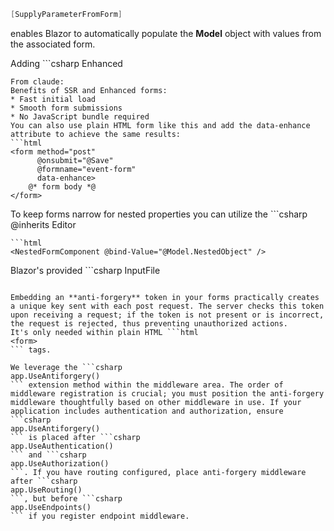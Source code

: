 ```csharp
[SupplyParameterFromForm]
```
enables Blazor to automatically populate the **Model** object with values from the associated form.

Adding ```csharp
Enhanced
``` to an EditForm means no full page reload on submit form while keeping the benefits of SSR.
From claude:
Benefits of SSR and Enhanced forms:
* Fast initial load
* Smooth form submissions
* No JavaScript bundle required
You can also use plain HTML form like this and add the data-enhance attribute to achieve the same results:
```html
<form method="post"
      @onsubmit="@Save"
      @formname="event-form" 
      data-enhance>
    @* form body *@
</form>
```

To keep forms narrow for nested properties you can utilize the ```csharp
@inherits Editor<T>
``` construct in a nested form component where T is the nested object type. And you can attach the nested form component to the main EditForm like this:
```html
<NestedFormComponent @bind-Value="@Model.NestedObject" />
```

Blazor's provided ```csharp
InputFile
``` component includes drag and drop functionality although you need to style it yourself to look like a drop zone.

Embedding an **anti-forgery** token in your forms practically creates a unique key sent with each post request. The server checks this token upon receiving a request; if the token is not present or is incorrect, the request is rejected, thus preventing unauthorized actions.
It's only needed within plain HTML ```html
<form>
``` tags.

We leverage the ```csharp
app.UseAntiforgery()
``` extension method within the middleware area. The order of middleware registration is crucial; you must position the anti-forgery middleware thoughtfully based on other middleware in use. If your application includes authentication and authorization, ensure ```csharp
app.UseAntiforgery()
``` is placed after ```csharp
app.UseAuthentication()
``` and ```csharp
app.UseAuthorization()
```. If you have routing configured, place anti-forgery middleware after ```csharp
app.UseRouting()
```, but before ```csharp
app.UseEndpoints()
``` if you register endpoint middleware.